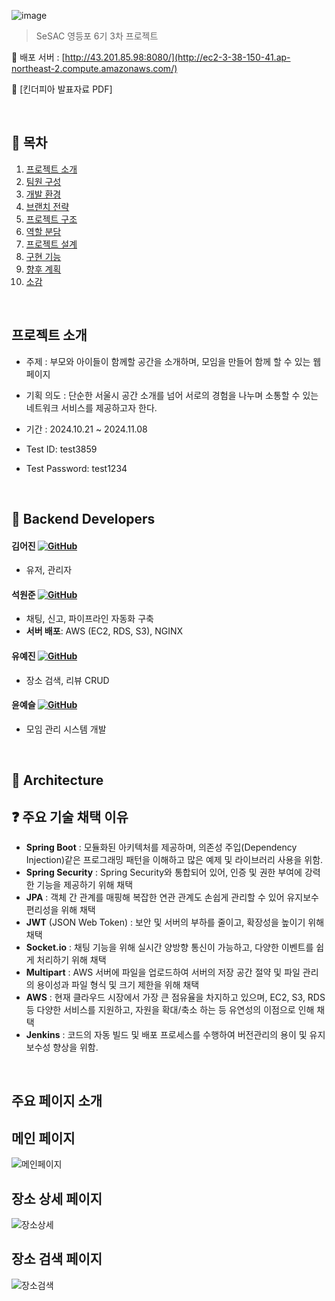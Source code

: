 ![image](https://github.com/user-attachments/assets/f13b47ad-bf9c-4ea9-b548-77d065f78019)

> SeSAC 영등포 6기 3차 프로젝트

🔗 배포 서버 : [http://43.201.85.98:8080/](http://ec2-3-38-150-41.ap-northeast-2.compute.amazonaws.com/)

📃 [킨더피아 발표자료 PDF]

<br>

## 🔹 목차

1. [프로젝트 소개](#프로젝트-소개)
2. [팀원 구성](#팀원-구성)
3. [개발 환경](#개발-환경)
4. [브랜치 전략](#브랜치-전략)
5. [프로젝트 구조](#프로젝트-구조)
6. [역할 분담](#역할-분담)
7. [프로젝트 설계](#프로젝트-설계)
8. [구현 기능](#구현-기능)
9. [향후 계획](#향후-계획)
10. [소감](#소감)

<br/>

## 프로젝트 소개

* 주제 : 부모와 아이들이 함께할 공간을 소개하며, 모임을 만들어 함께 할 수 있는 웹 페이지
* 기획 의도 : 단순한 서울시 공간 소개를 넘어 서로의 경험을 나누며 소통할 수 있는 네트워크 서비스를 제공하고자 한다.

* 기간 : 2024.10.21 ~ 2024.11.08
* Test ID: test3859
* Test Password: test1234

<br>

## :raising_hand: Backend Developers
#### 김어진 [![GitHub](https://img.shields.io/badge/GitHub-181717?style=flat&logo=github&logoColor=white)](https://github.com/qldirr)
- 유저, 관리자

#### 석원준 [![GitHub](https://img.shields.io/badge/GitHub-181717?style=flat&logo=github&logoColor=white)](https://github.com/ymind14563)
- 채팅, 신고, 파이프라인 자동화 구축
- **서버 배포**: AWS (EC2, RDS, S3), NGINX

#### 유예진 [![GitHub](https://img.shields.io/badge/GitHub-181717?style=flat&logo=github&logoColor=white)](https://github.com/yjyoo6831)
- 장소 검색, 리뷰 CRUD
#### 윤예슬 [![GitHub](https://img.shields.io/badge/GitHub-181717?style=flat&logo=github&logoColor=white)](https://github.com/errorose)
- 모임 관리 시스템 개발

<br>

## 🧰 Architecture


## ❓ 주요 기술 채택 이유
- **Spring Boot** : 모듈화된 아키텍처를 제공하며, 의존성 주입(Dependency Injection)같은 프로그래밍 패턴을 이해하고 많은 예제 및 라이브러리 사용을 위함.
- **Spring Security** : Spring Security와 통합되어 있어, 인증 및 권한 부여에 강력한 기능을 제공하기 위해 채택
- **JPA** : 객체 간 관계를 매핑해 복잡한 연관 관계도 손쉽게 관리할 수 있어 유지보수 편리성을 위해 채택
- **JWT** (JSON Web Token) : 보안 및 서버의 부하를 줄이고, 확장성을 높이기 위해 채택
- **Socket.io** : 채팅 기능을 위해 실시간 양방향 통신이 가능하고, 다양한 이벤트를 쉽게 처리하기 위해 채택
- **Multipart** : AWS 서버에 파일을 업로드하여 서버의 저장 공간 절약 및 파일 관리의 용이성과 파일 형식 및 크기 제한을 위해 채택
- **AWS** : 현재 클라우드 시장에서 가장 큰 점유율을 차지하고 있으며, EC2, S3, RDS 등 다양한 서비스를 지원하고, 자원을 확대/축소 하는 등 유연성의 이점으로 인해 채택
- **Jenkins** : 코드의 자동 빌드 및 배포 프로세스를 수행하여 버전관리의 용이 및 유지보수성 향상을 위함.

<br>

## 주요 페이지 소개 

## 메인 페이지 
<img alt="메인페이지" src="https://github.com/user-attachments/assets/bb223e78-5d98-4fd0-8938-2bc372da3572">

## 장소 상세 페이지 
![장소상세](https://github.com/user-attachments/assets/018f3597-96fb-42a3-904a-5df0868e843c)

## 장소 검색 페이지 
![장소검색](https://github.com/user-attachments/assets/ab79221d-8107-4ca7-bcde-d2f1a07efaee)

